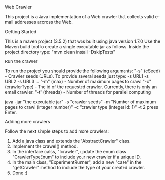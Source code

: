 Web Crawler

This project is a Java implementation of a Web crawler that collects valid e-mail addresses accross the Web.

Getting Started

This is a maven project (3.5.2) that was built using java version 1.7.0
Use the Maven build tool to create a single executable jar as follows.
Inside the project directory type: "mvn clean install -DskipTests"

Run the crawler

To run the project you should provide the following arguments:
"-s" (cSeed) - Crawler seeds (URLs). To provide several seeds just type: -s URL1 -s URL2 -s URL3 ...
"-m" (max) - Number of maximum pages to crawl 
"-c" (crawlerType) - The id of the requested crawler. Currently, there is only an email crawler.
"-t" (threads) - Number of threads for parallel computing

java -jar "the executable jar" -s "crawler seeds" -m "Number of maximum pages to crawl (integer number)" -c "crawler type (integer id: 1)" -t 2
press Enter.

Adding more crawlers

Follow the next simple steps to add more crawlers:
1. Add a java class and extends the "AbstractCrawler" class.
2. Implement the crawel() method.
3. In the interface calss, "Icrawler", update the enum class "CrawlerTypeEnum" to include your new crawler if a unique ID.
4. In the main class, "ExperimentRunner", add a new "case" in the "getCrawler" method to include the type of your created crawler.
5. Done :)






